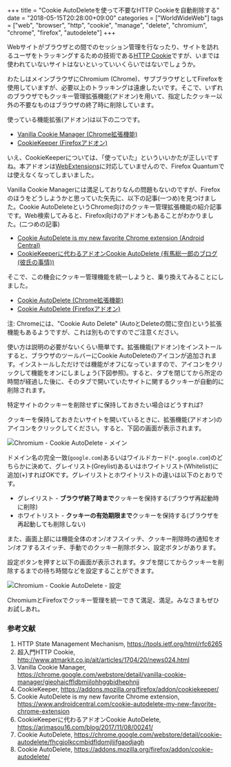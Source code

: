 +++
title = "Cookie AutoDeleteを使って不要なHTTP Cookieを自動削除する"
date = "2018-05-15T20:28:00+09:00"
categories = ["WorldWideWeb"]
tags = ["web", "browser", "http", "cookie", "manage", "delete", "chromium", "chrome", "firefox", "autodelete"]
+++

Webサイトがブラウザとの間でのセッション管理を行なったり、サイトを訪れるユーザをトラッキングするための技術である[HTTP Cookie](http://www.atmarkit.co.jp/ait/articles/1704/20/news024.html)ですが、いまでは使われていないサイトはないといっていいくらいではないでしょうか。

わたしはメインブラウザにChromium (Chrome)、サブブラウザとしてFirefoxを使用していますが、必要以上のトラッキングは遠慮したいです。そこで、いずれのブラウザでもクッキー管理拡張機能(アドオン)を用いて、指定したクッキー以外の不要なものはブラウザの終了時に削除しています。

使っている機能拡張(アドオン)は以下の二つです。

- [Vanilla Cookie Manager (Chrome拡張機能)](https://chrome.google.com/webstore/detail/vanilla-cookie-manager/gieohaicffldbmiilohhggbidhephnjj)
- [CookieKeeper (Firefoxアドオン)](https://addons.mozilla.org/firefox/addon/cookiekeeper/)

いえ、CookieKeeperについては、「使っていた」といういいかたが正しいですね。本アドオンは[WebExtensions](https://developer.mozilla.org/Add-ons/WebExtensions)に対応していませんので、Firefox Quantumでは使えなくなってしまいました。

Vanilla Cookie Managerには満足しておりなんの問題もないのですが、Firefoxのほうをどうしようかと思っていた矢先に、以下の記事(一つめ)を見つけました。Cookie AutoDeleteというChrome向けのクッキー管理拡張機能の紹介記事です。Web検索してみると、Firefox向けのアドオンもあることがわかりました。(二つめの記事)

- [Cookie AutoDelete is my new favorite Chrome extension (Android Central)](https://www.androidcentral.com/cookie-autodelete-my-new-favorite-chrome-extension)
- [CookieKeeperに代わるアドオンCookie AutoDelete (有馬総一郎のブログ(彼氏の事情))](https://arimasou16.com/blog/2017/11/08/00241/)

そこで、この機会にクッキー管理機能を統一しようと、乗り換えてみることにしました。

- [Cookie AutoDelete (Chrome拡張機能)](https://chrome.google.com/webstore/detail/cookie-autodelete/fhcgjolkccmbidfldomjliifgaodjagh)
- [Cookie AutoDelete (Firefoxアドオン)](https://addons.mozilla.org/firefox/addon/cookie-autodelete/)

注: Chromeには、"Cookie Auto Delete" (AutoとDeleteの間に空白)という拡張機能もあるようですが、これは別ものですのでご注意ください。

使い方は説明の必要がないくらい簡単です。拡張機能(アドオン)をインストールすると、ブラウザのツールバーにCookie AutoDeleteのアイコンが追加されます。インストールしただけでは機能がオフになっていますので、アイコンをクリックして機能をオンにしましょう(下図参照)。すると、タブを閉じてから所定の時間が経過した後に、そのタブで開いていたサイトに関するクッキーが自動的に削除されます。

特定サイトのクッキーを削除せずに保持しておきたい場合はどうすれば?

クッキーを保持しておきたいサイトを開いているときに、拡張機能(アドオン)のアイコンをクリックしてください。すると、下図の画面が表示されます。

![Chromium - Cookie AutoDelete - メイン](/img/chromium/cookie-autodelete-main.png)

ドメイン名の完全一致(`google.com`)あるいはワイルドカード(`*.google.com`)のどちらかに決めて、グレイリスト(Greylist)あるいはホワイトリスト(Whitelist)に追加(+)すればOKです。グレイリストとホワイトリストの違いは以下のとおりです。

- グレイリスト - **ブラウザ終了時まで**クッキーを保持する(ブラウザ再起動時に削除)
- ホワイトリスト - **クッキーの有効期限まで**クッキーを保持する(ブラウザを再起動しても削除しない)

また、画面上部には機能全体のオン/オフスイッチ、クッキー削除時の通知をオン/オフするスイッチ、手動でのクッキー削除ボタン、設定ボタンがあります。

設定ボタンを押すと以下の画面が表示されます。タブを閉じてからクッキーを削除するまでの待ち時間などを設定することができます。

![Chromium - Cookie AutoDelete - 設定](/img/chromium/cookie-autodelete-settings.png)

ChromiumとFirefoxでクッキー管理を統一できて満足、満足。みなさまもぜひお試しあれ。

### 参考文献
1. HTTP State Management Mechanism, https://tools.ietf.org/html/rfc6265
1. 超入門HTTP Cookie, http://www.atmarkit.co.jp/ait/articles/1704/20/news024.html
1. Vanilla Cookie Manager, https://chrome.google.com/webstore/detail/vanilla-cookie-manager/gieohaicffldbmiilohhggbidhephnjj
1. CookieKeeper, https://addons.mozilla.org/firefox/addon/cookiekeeper/
1. Cookie AutoDelete is my new favorite Chrome extension, https://www.androidcentral.com/cookie-autodelete-my-new-favorite-chrome-extension
1. CookieKeeperに代わるアドオンCookie AutoDelete, https://arimasou16.com/blog/2017/11/08/00241/
1. Cookie AutoDelete, https://chrome.google.com/webstore/detail/cookie-autodelete/fhcgjolkccmbidfldomjliifgaodjagh
1. Cookie AutoDelete, https://addons.mozilla.org/firefox/addon/cookie-autodelete/
<!--stackedit_data:
eyJoaXN0b3J5IjpbNTcyNTUzNjI5LDE5NjE1MjA4MzMsLTYzND
Y0ODkyLC0xODgyMDYyODI3LDU0NDg0NDI2NywtMTY0MzMyNzY0
NywxMjEwNzc2NTg4LC0yNTY2NTA2MzQsOTc4Mjk0NjY3LC05Mz
M5Mzk5ODIsLTEwMDcwMTMzODMsMjA1Njg5NDU4NCwtMjA2MjM3
MzMyMyw1MjE0NzIwODcsLTEzMzU2MjYwOSwxNjM5NzUzMDAsLT
cwNTI3NjgwNCwxMTg3ODA1NjQ1LDEwNjMwNDAxODYsLTkwNzcx
NzAxNF19
-->
